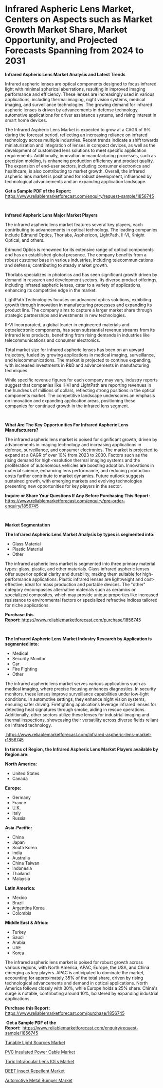 <p><h1>Infrared Aspheric Lens Market, Centers on Aspects such as Market Growth Market Share, Market Opportunity, and Projected Forecasts Spanning from 2024 to 2031</h1></p><p><strong>Infrared Aspheric Lens Market Analysis and Latest Trends</strong></p>
<p><p>Infrared aspheric lenses are optical components designed to focus infrared light with minimal spherical aberrations, resulting in improved imaging performance and efficiency. These lenses are increasingly used in various applications, including thermal imaging, night vision systems, medical imaging, and surveillance technologies. The growing demand for infrared aspheric lenses is driven by advancements in defense technology, automotive applications for driver assistance systems, and rising interest in smart home devices.</p><p>The Infrared Aspheric Lens Market is expected to grow at a CAGR of 9% during the forecast period, reflecting an increasing reliance on infrared technology across multiple industries. Recent trends indicate a shift towards miniaturization and integration of lenses in compact devices, as well as the development of customized lens solutions to meet specific application requirements. Additionally, innovation in manufacturing processes, such as precision molding, is enhancing production efficiency and product quality. The expansion of end-user sectors, including consumer electronics and healthcare, is also contributing to market growth. Overall, the infrared aspheric lens market is positioned for robust development, influenced by technological advancements and an expanding application landscape.</p></p>
<p><strong>Get a Sample PDF of the Report:&nbsp;</strong> <a href="https://www.reliablemarketforecast.com/enquiry/request-sample/1856745?utm_campaign=1110&utm_medium=2&utm_source=Github&utm_content=ia&utm_term=11112024&utm_id=infrared-aspheric-lens">https://www.reliablemarketforecast.com/enquiry/request-sample/1856745</a></p>
<p>&nbsp;</p>
<p><strong>Infrared Aspheric Lens Major Market Players</strong></p>
<p><p>The infrared aspheric lens market features several key players, each contributing to advancements in optical technology. The leading companies include Edmund Optics, Thorlabs, Asphericon, LightPath, II-VI, Knight Optical, and others. </p><p>Edmund Optics is renowned for its extensive range of optical components and has an established global presence. The company benefits from a robust customer base in various industries, including telecommunications and defense, contributing to steady market growth. </p><p>Thorlabs specializes in photonics and has seen significant growth driven by demand in research and development sectors. Its diverse product offerings, including infrared aspheric lenses, cater to a variety of applications, enhancing its competitive edge in the market.</p><p>LightPath Technologies focuses on advanced optics solutions, exhibiting growth through innovation in manufacturing processes and expanding its product line. The company aims to capture a larger market share through strategic partnerships and investments in new technologies.</p><p>II-VI Incorporated, a global leader in engineered materials and optoelectronic components, has seen substantial revenue streams from its infrared lens products, benefitting from rising demands in industries like telecommunications and consumer electronics.</p><p>Total market size for infrared aspheric lenses has been on an upward trajectory, fueled by growing applications in medical imaging, surveillance, and telecommunications. The market is projected to continue expanding, with increased investments in R&D and advancements in manufacturing techniques.</p><p>While specific revenue figures for each company may vary, industry reports suggest that companies like II-VI and LightPath are reporting revenues in the hundreds of millions of dollars, reflecting strong positions in the optical components market. The competitive landscape underscores an emphasis on innovation and expanding application areas, positioning these companies for continued growth in the infrared lens segment.</p></p>
<p>&nbsp;</p>
<p><strong>What Are The Key Opportunities For Infrared Aspheric Lens Manufacturers?</strong></p>
<p><p>The infrared aspheric lens market is poised for significant growth, driven by advancements in imaging technology and increasing applications in defense, surveillance, and consumer electronics. The market is projected to expand at a CAGR of over 10% from 2023 to 2030. Factors such as the rising demand for high-resolution thermal imaging systems and the proliferation of autonomous vehicles are boosting adoption. Innovations in material science, enhancing lens performance, and reducing production costs further contribute to market dynamics. Future outlook suggests sustained growth, with emerging markets and evolving technologies presenting new opportunities for key players in the sector.</p></p>
<p><strong>Inquire or Share Your Questions If Any Before Purchasing This Report:</strong> <a href="https://www.reliablemarketforecast.com/enquiry/pre-order-enquiry/1856745?utm_campaign=1110&utm_medium=2&utm_source=Github&utm_content=ia&utm_term=11112024&utm_id=infrared-aspheric-lens">https://www.reliablemarketforecast.com/enquiry/pre-order-enquiry/1856745</a></p>
<p>&nbsp;</p>
<p><strong>Market Segmentation</strong></p>
<p><strong>The Infrared Aspheric Lens Market Analysis by types is segmented into:</strong></p>
<p><ul><li>Glass Material</li><li>Plastic Material</li><li>Other</li></ul></p>
<p><p>The infrared aspheric lens market is segmented into three primary material types: glass, plastic, and other materials. Glass infrared aspheric lenses offer superior optical clarity and durability, making them suitable for high-performance applications. Plastic infrared lenses are lightweight and cost-effective, ideal for mass production and portable devices. The "other" category encompasses alternative materials such as ceramics or specialized composites, which may provide unique properties like increased resistance to environmental factors or specialized refractive indices tailored for niche applications.</p></p>
<p><strong>Purchase this Report:&nbsp;</strong><a href="https://www.reliablemarketforecast.com/purchase/1856745?utm_campaign=1110&utm_medium=2&utm_source=Github&utm_content=ia&utm_term=11112024&utm_id=infrared-aspheric-lens">https://www.reliablemarketforecast.com/purchase/1856745</a></p>
<p>&nbsp;</p>
<p><strong>The Infrared Aspheric Lens Market Industry Research by Application is segmented into:</strong></p>
<p><ul><li>Medical</li><li>Security Monitor</li><li>Car</li><li>Fire Fighting</li><li>Other</li></ul></p>
<p><p>The infrared aspheric lens market serves various applications such as medical imaging, where precise focusing enhances diagnostics. In security monitors, these lenses improve surveillance capabilities under low-light conditions. In automotive settings, they enhance night vision systems, ensuring safer driving. Firefighting applications leverage infrared lenses for detecting heat signatures through smoke, aiding in rescue operations. Additionally, other sectors utilize these lenses for industrial imaging and thermal inspections, showcasing their versatility across diverse fields reliant on infrared technology.</p></p>
<p><a href="https://www.reliablemarketforecast.com/infrared-aspheric-lens-market-r1856745?utm_campaign=1110&utm_medium=2&utm_source=Github&utm_content=ia&utm_term=11112024&utm_id=infrared-aspheric-lens">&nbsp;https://www.reliablemarketforecast.com/infrared-aspheric-lens-market-r1856745</a></p>
<p><strong>In terms of Region, the Infrared Aspheric Lens Market Players available by Region are:</strong></p>
<p>
    <p> <strong> North America: </strong>
        <ul>
            <li>United States</li>
            <li>Canada</li>
        </ul>
        </p> 
    <p> <strong> Europe: </strong>
        <ul>
            <li>Germany</li>
            <li>France</li>
            <li>U.K.</li>
            <li>Italy</li>
            <li>Russia</li>
        </ul>
        </p> 
    <p> <strong> Asia-Pacific: </strong>
        <ul>
            <li>China</li>
            <li>Japan</li>
            <li>South Korea</li>
            <li>India</li>
            <li>Australia</li>
            <li>China Taiwan</li>
            <li>Indonesia</li>
            <li>Thailand</li>
            <li>Malaysia</li>
        </ul>
        </p> 
    <p> <strong> Latin America: </strong>
        <ul>
            <li>Mexico</li>
            <li>Brazil</li>
            <li>Argentina Korea</li>
            <li>Colombia</li>
        </ul>
        </p> 
    <p> <strong> Middle East & Africa: </strong>
        <ul>
            <li>Turkey</li>
            <li>Saudi</li>
            <li>Arabia</li>
            <li>UAE</li>
            <li>Korea</li>
        </ul>
    </p>
    </p>
<p><p>The infrared aspheric lens market is poised for robust growth across various regions, with North America, APAC, Europe, the USA, and China emerging as key players. APAC is anticipated to dominate the market, accounting for approximately 35% of the total share, driven by rising technological advancements and demand in optical applications. North America follows closely with 30%, while Europe holds a 25% share. China's surge is notable, contributing around 10%, bolstered by expanding industrial applications.</p></p>
<p><strong>Purchase this Report: </strong><a href="https://www.reliablemarketforecast.com/purchase/1856745?utm_campaign=1110&utm_medium=2&utm_source=Github&utm_content=ia&utm_term=11112024&utm_id=infrared-aspheric-lens">https://www.reliablemarketforecast.com/purchase/1856745</a></p>
<p>&nbsp;<strong>Get a Sample PDF of the Report:&nbsp;&nbsp;</strong><a href="https://www.reliablemarketforecast.com/enquiry/request-sample/1856745?utm_campaign=1110&utm_medium=2&utm_source=Github&utm_content=ia&utm_term=11112024&utm_id=infrared-aspheric-lens">https://www.reliablemarketforecast.com/enquiry/request-sample/1856745</a></p>
<p><strong></strong></p>
<p><p><a href="https://www.linkedin.com/pulse/emerging-tunable-light-sources-market-opportunities-analysis-ddq7c?utm_campaign=1110&utm_medium=2&utm_source=Github&utm_content=ia&utm_term=11112024&utm_id=infrared-aspheric-lens">Tunable Light Sources Market</a></p><p><a href="https://github.com/timsngal/Market-Research-Report-List-1/blob/main/pvc-insulated-power-cable-market.md?utm_campaign=1110&utm_medium=2&utm_source=Github&utm_content=ia&utm_term=11112024&utm_id=infrared-aspheric-lens">PVC Insulated Power Cable Market</a></p><p><a href="https://issuu.com/reportprime-2/docs/toric-intraocular-lens-iols-market-_e45639d69b9afb?utm_campaign=1110&utm_medium=2&utm_source=Github&utm_content=ia&utm_term=11112024&utm_id=infrared-aspheric-lens">Toric Intraocular Lens IOLs Market</a></p><p><a href="https://github.com/tiesharivmasaya/Market-Research-Report-List-1/blob/main/deet-insect-repellent-market.md?utm_campaign=1110&utm_medium=2&utm_source=Github&utm_content=ia&utm_term=11112024&utm_id=infrared-aspheric-lens">DEET Insect Repellent Market</a></p><p><a href="https://www.linkedin.com/pulse/global-automotive-metal-bumper-market-trends-innovations-a0mjc?utm_campaign=1110&utm_medium=2&utm_source=Github&utm_content=ia&utm_term=11112024&utm_id=infrared-aspheric-lens">Automotive Metal Bumper Market</a></p></p>